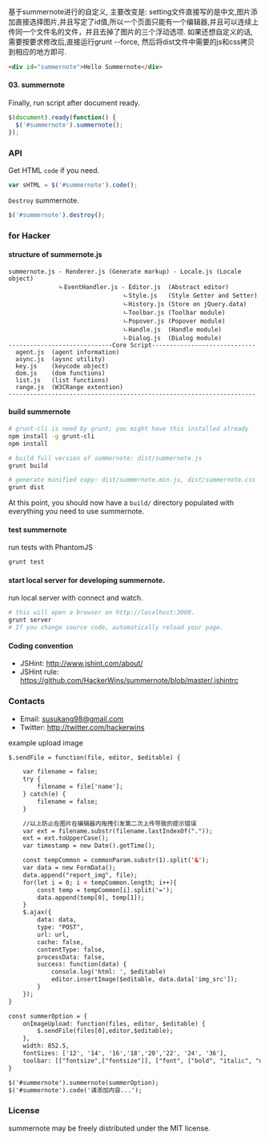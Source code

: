 
基于summernote进行的自定义, 主要改变是: setting文件直接写的是中文,图片添加直接选择图片,并且写定了id值,所以一个页面只能有一个编辑器,并且可以连续上传同一个文件名的文件，并且去掉了图片的三个浮动选项.
如果还想自定义的话, 需要按要求修改后,直接运行grunt --force, 然后将dist文件中需要的js和css拷贝到相应的地方即可.

```html
<div id="summernote">Hello Summernote</div>
```

#### 03. summernote
Finally, run script after document ready.
```javascript
$(document).ready(function() {
  $('#summernote').summernote();
});
```

### API
Get HTML `code` if you need.

```javascript
var sHTML = $('#summernote').code();
```

`Destroy` summernote.

```javascript
$('#summernote').destroy();
```

### for Hacker

#### structure of summernote.js

```
summernote.js - Renderer.js (Generate markup) - Locale.js (Locale object)
              ㄴEventHandler.js - Editor.js  (Abstract editor)
                                ㄴStyle.js   (Style Getter and Setter)
                                ㄴHistory.js (Store on jQuery.data)
                                ㄴToolbar.js (Toolbar module)
                                ㄴPopover.js (Popover module)
                                ㄴHandle.js  (Handle module)
                                ㄴDialog.js  (Dialog module)
-----------------------------Core Script-----------------------------
  agent.js  (agent information)
  async.js  (aysnc utility)
  key.js    (keycode object)
  dom.js    (dom functions)
  list.js   (list functions)
  range.js  (W3CRange extention)
---------------------------------------------------------------------
```

#### build summernote
```bash
# grunt-cli is need by grunt; you might have this installed already
npm install -g grunt-cli
npm install

# build full version of summernote: dist/summernote.js
grunt build

# generate minified copy: dist/summernote.min.js, dist/summernote.css
grunt dist
```
At this point, you should now have a `build/` directory populated with everything you need to use summernote.

#### test summernote
run tests with PhantomJS
```bash
grunt test
```

#### start local server for developing summernote.
run local server with connect and watch.
```bash
# this will open a browser on http://localhost:3000.
grunt server
# If you change source code, automatically reload your page.
```

#### Coding convention
* JSHint: http://www.jshint.com/about/
* JSHint rule: https://github.com/HackerWins/summernote/blob/master/.jshintrc

### Contacts
* Email: susukang98@gmail.com
* Twitter: http://twitter.com/hackerwins

example upload image
```html
$.sendFile = function(file, editor, $editable) {

    var filename = false;
    try {
        filename = file['name'];
    } catch(e) {
        filename = false;
    }

    //以上防止在图片在编辑器内拖拽引发第二次上传导致的提示错误
    var ext = filename.substr(filename.lastIndexOf("."));
    ext = ext.toUpperCase();
    var timestamp = new Date().getTime();

    const tempCommon = commonParam.substr(1).split('&');
    var data = new FormData();
    data.append("report_img", file);
    for(let i = 0; i < tempCommon.length; i++){
        const temp = tempCommon[i].split('=');
        data.append(temp[0], temp[1]);
    }
    $.ajax({
        data: data,
        type: "POST",
        url: url,
        cache: false,
        contentType: false,
        processData: false,
        success: function(data) {
            console.log('html: ', $editable)
            editor.insertImage($editable, data.data['img_src']);
        }
    });
}

const summerOption = {
    onImageUpload: function(files, editor, $editable) {
        $.sendFile(files[0],editor,$editable);
    },
    width: 852.5,
    fontSizes: ['12', '14', '16','18','20','22', '24', '36'],
    toolbar: [["fontsize",["fontsize"]], ["font", ["bold", "italic", "underline", "clear"]],  ["color", ["color"]], ["para", ["ul", "ol", "paragraph"]], ["insert", [ "hr"]],["table", ["table"]], ["insert", [ "picture"]]]
}

$('#summernote').summernote(summerOption);
$('#summernote').code('请添加内容...');
```

### License
summernote may be freely distributed under the MIT license.
